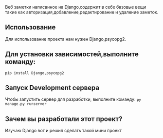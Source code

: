 Веб заметки написанное на Django,содержит в себе базовые вещи такие как авторизация,добавление,редактирование и  удаление заметок.

## Использование

Для использование проекта нам нужен Django,psycopg2.
## Для установки зависимостей,выполните команду:
`pip install Django,psycopg2`
## Запуск Development сервера
Чтобы запустить сервер для разработки, выполните команду:
`py manage.py runserver`

## Зачем вы разработали этот проект?
Изучаю Django вот и решил сделать такой мини проект
